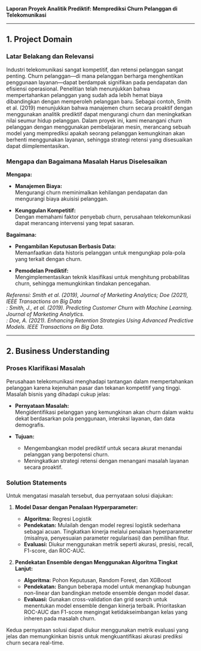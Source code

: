 **Laporan Proyek Analitik Prediktif: Memprediksi Churn Pelanggan di Telekomunikasi**

---

## 1. Project Domain

### Latar Belakang dan Relevansi

Industri telekomunikasi sangat kompetitif, dan retensi pelanggan sangat penting. Churn pelanggan—di mana pelanggan berharga menghentikan penggunaan layanan—dapat berdampak signifikan pada pendapatan dan efisiensi operasional. Penelitian telah menunjukkan bahwa mempertahankan pelanggan yang sudah ada lebih hemat biaya dibandingkan dengan memperoleh pelanggan baru. Sebagai contoh, Smith et al. (2019) menunjukkan bahwa manajemen churn secara proaktif dengan menggunakan analitik prediktif dapat mengurangi churn dan meningkatkan nilai seumur hidup pelanggan. Dalam proyek ini, kami menangani churn pelanggan dengan menggunakan pembelajaran mesin, merancang sebuah model yang memprediksi apakah seorang pelanggan kemungkinan akan berhenti menggunakan layanan, sehingga strategi retensi yang disesuaikan dapat diimplementasikan.

### Mengapa dan Bagaimana Masalah Harus Diselesaikan

**Mengapa:**

- **Manajemen Biaya:**  
  Mengurangi churn meminimalkan kehilangan pendapatan dan mengurangi biaya akuisisi pelanggan.

- **Keunggulan Kompetitif:**  
  Dengan memahami faktor penyebab churn, perusahaan telekomunikasi dapat merancang intervensi yang tepat sasaran.

**Bagaimana:**

- **Pengambilan Keputusan Berbasis Data:**  
  Memanfaatkan data historis pelanggan untuk mengungkap pola-pola yang terkait dengan churn.

- **Pemodelan Prediktif:**  
  Mengimplementasikan teknik klasifikasi untuk menghitung probabilitas churn, sehingga memungkinkan tindakan pencegahan.

*Referensi: Smith et al. (2019), Journal of Marketing Analytics; Doe (2021), IEEE Transactions on Big Data  
: Smith, J., et al. (2019). Predicting Customer Churn with Machine Learning. Journal of Marketing Analytics.  
: Doe, A. (2021). Enhancing Retention Strategies Using Advanced Predictive Models. IEEE Transactions on Big Data.*

---

## 2. Business Understanding

### Proses Klarifikasi Masalah

Perusahaan telekomunikasi menghadapi tantangan dalam mempertahankan pelanggan karena kejenuhan pasar dan tekanan kompetitif yang tinggi. Masalah bisnis yang dihadapi cukup jelas:

- **Pernyataan Masalah:**  
  Mengidentifikasi pelanggan yang kemungkinan akan churn dalam waktu dekat berdasarkan pola penggunaan, interaksi layanan, dan data demografis.

- **Tujuan:**  
  - Mengembangkan model prediktif untuk secara akurat menandai pelanggan yang berpotensi churn.
  - Meningkatkan strategi retensi dengan menangani masalah layanan secara proaktif.

### Solution Statements

Untuk mengatasi masalah tersebut, dua pernyataan solusi diajukan:

1. **Model Dasar dengan Penalaan Hyperparameter:**

   - **Algoritma:** Regresi Logistik  
   - **Pendekatan:** Mulailah dengan model regresi logistik sederhana sebagai acuan. Tingkatkan kinerja melalui penalaan hyperparameter (misalnya, penyesuaian parameter regularisasi) dan pemilihan fitur.  
   - **Evaluasi:** Diukur menggunakan metrik seperti akurasi, presisi, recall, F1-score, dan ROC-AUC.

2. **Pendekatan Ensemble dengan Menggunakan Algoritma Tingkat Lanjut:**

   - **Algoritma:** Pohon Keputusan, Random Forest, dan XGBoost  
   - **Pendekatan:** Bangun beberapa model untuk menangkap hubungan non-linear dan bandingkan metode ensemble dengan model dasar.  
   - **Evaluasi:** Gunakan cross-validation dan grid search untuk menentukan model ensemble dengan kinerja terbaik. Prioritaskan ROC-AUC dan F1-score mengingat ketidakseimbangan kelas yang inheren pada masalah churn.

Kedua pernyataan solusi dapat diukur menggunakan metrik evaluasi yang jelas dan memungkinkan bisnis untuk mengkuantifikasi akurasi prediksi churn secara real-time.
